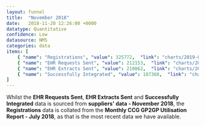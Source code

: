 ```yaml
---
layout: funnel
title:  "November 2018"
date:   2018-11-20 12:26:00 +0000
datatype: Quantitative
confidence: Low
datasource: NMS
categories: data
items: [
    { "name": "Registrations", "value": 325772,  "link": "charts/2019-02-28-registrations-jul2018" },
    { "name": "EHR Requests Sent", "value": 212153,  "link": "charts/2019-03-20-supplier-to-supplier-nov2018" },
    { "name": "EHR Extracts Sent", "value": 210862,  "link": "charts/2019-03-20-message-types-nov2018" },
    { "name": "Successfully Integrated", "value": 187368,  "link": "charts/2019-03-21-success-supplier-to-supplier-nov2018" }
]
---
```

Whilst the **EHR Requests Sent**, **EHR Extracts Sent** and **Successfully Integrated** data is sourced from **suppliers' data - November 2018**, the **Registrations** data is collated from the **Monthly CCG GP2GP Utilisation Report - July 2018**, as that is the most recent data we have available.
